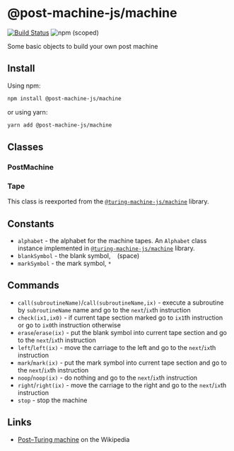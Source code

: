 # @post-machine-js/machine

[![Build Status](https://travis-ci.com/mellonis/post-machine-js.svg?branch=master)](https://travis-ci.com/mellonis/post-machine-js)
![npm (scoped)](https://img.shields.io/npm/v/@post-machine-js/machine)

Some basic objects to build your own post machine  

## Install

Using npm:

```sh
npm install @post-machine-js/machine
```

or using yarn:

```sh
yarn add @post-machine-js/machine
```

## Classes

### PostMachine

### Tape

This class is reexported from the [`@turing-machine-js/machine`](https://github.com/mellonis/turing-machine-js/tree/next/packages/machine) library.

## Constants

* `alphabet` - the alphabet for the machine tapes. An `Alphabet` class instance implemented in [`@turing-machine-js/machine`](https://github.com/mellonis/turing-machine-js/tree/next/packages/machine) library.
* `blankSymbol` - the blank symbol, ` ` (space)
* `markSymbol` - the mark symbol, `*`

## Commands

* `call(subroutineName)`/`call(subroutineName,ix)` - execute a subroutine by `subroutineName` name and go to the `next`/`ix`th instruction
* `check(ix1,ix0)` - if current tape section marked go to `ix1`th instruction or go to `ix0`th instruction otherwise
* `erase`/`erase(ix)` - put the blank symbol into current tape section and go to the `next`/`ix`th instruction
* `left`/`left(ix)` - move the carriage to the left and go to the `next`/`ix`th instruction
* `mark`/`mark(ix)` - put the mark symbol into current tape section and go to the `next`/`ix`th instruction
* `noop`/`noop(ix)` - do nothing and go to the `next`/`ix`th instruction
* `right`/`right(ix)` - move the carriage to the right and go to the `next`/`ix`th instruction
* `stop` - stop the machine

## Links

- [Post–Turing machine](https://en.wikipedia.org/wiki/Post–Turing_machine) on the Wikipedia

